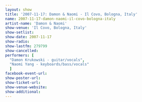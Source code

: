 ```yaml
---
layout: show
title: '2007-11-17: Damon & Naomi - Il Covo, Bologna, Italy'
name: 2007-11-17-damon-naomi-il-covo-bologna-italy
artist-name: 'Damon & Naomi'
show-venue: 'Il Covo, Bologna, Italy'
show-setlist: 
show-date: 2007-11-17
show-radio: 
show-lastfm: 279799
show-cancelled: 
performers: [
  "Damon Krukowski - guitar/vocals",
  "Naomi Yang - keyboards/bass/vocals"
  ]
facebook-event-url: 
show-poster-url: 
show-ticket-url: 
show-venue-website: 
show-additional: 
---
```


